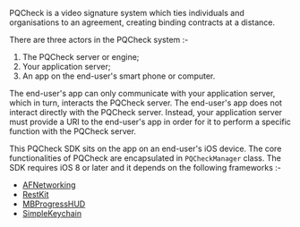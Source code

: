 PQCheck is a video signature system which ties individuals and organisations to an agreement, creating binding contracts at a distance.

There are three actors in the PQCheck system :-

1. The PQCheck server or engine;
2. Your application server;
3. An app on the end-user's smart phone or computer.

The end-user's app can only communicate with your application server, which in turn, interacts the PQCheck server. The end-user's app does not interact directly with the PQCheck server. Instead, your application server must provide a URI to the end-user's app in order for it to perform a specific function with the PQCheck server.

This PQCheck SDK sits on the app on an end-user's iOS device. The core functionalities of PQCheck are encapsulated in `PQCheckManager` class. The SDK requires iOS 8 or later and it depends on the following frameworks :-

- [AFNetworking](https://github.com/AFNetworking/AFNetworking)
- [RestKit](https://github.com/RestKit/RestKit)
- [MBProgressHUD](https://github.com/jdg/MBProgressHUD)
- [SimpleKeychain](https://github.com/auth0/SimpleKeychain)